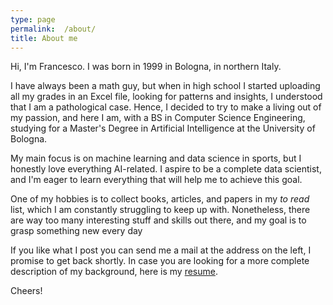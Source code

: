 ```yaml
---
type: page
permalink:  /about/
title: About me
---
```


<p>Hi, I'm Francesco. I was born in 1999 in Bologna, in northern Italy.</p>

<p>I have always been a math guy, but when in high school I started uploading all my grades in an Excel file, looking for patterns and insights, I understood that I am a pathological case. Hence, I decided to try to make a living out of my passion, and here I am, with a BS in Computer Science Engineering, studying for a Master's Degree in Artificial Intelligence at the University of Bologna.</p>

<p>My main focus is on machine learning and data science in sports, but I honestly love everything AI-related. I aspire to be a complete data scientist, and I'm eager to learn everything that will help me to achieve this goal.</p>

<p>One of my hobbies is to collect books, articles, and papers in my <i>to read</i> list, which I am constantly struggling to keep up with. Nonetheless, there are way too many interesting stuff and skills out there, and my goal is to grasp something new every day</p>

<p>If you like what I post you can send me a mail at the address on the left, I promise to get back shortly. In case you are looking for a more complete description of my background, here is my <a href="/assets/pdfs/Olivo_Francesco_resume.pdf">resume</a>.</p>

<p>Cheers!</p>
